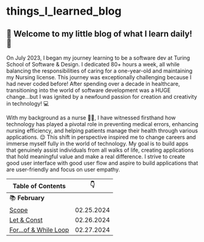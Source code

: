 # things_I_learned_blog

 ##   📑 Welcome to my little blog of what I learn daily! 📑 

On July 2023, I began my journey learning to be a software dev at Turing School of Software & Design. I dedicated 80+ hours a week, all while balancing the responsibilities of caring for a one-year-old and maintaining my Nursing license. This journey was exceptionally challenging because I had never coded before! After spending over a decade in healthcare, transitioning into the world of software development was a HUGE change...but I was ignited by a newfound passion for creation and creativity in technology! 💻

With my background as a nurse 💉💊, I have witnessed firsthand how technology has played a pivotal role in preventing medical errors, enhancing nursing efficiency, and helping patients manage their health through various applications. 😌 This shift in perspective inspired me to change careers and immerse myself fully in the world of technology. My goal is to build apps that genuinely assist individuals from all walks of life, creating applications that hold meaningful value and make a real difference. I strive to create good user interface with good user flow and aspire to build applications that are user-friendly and focus on user empathy. 

| Table of Contents | :point_down: |
| -------- | -------- |
| :books: **February** | |
| [Scope](JavaScriptConcepts/Scope.md) | 02.25.2024 |
| [Let & Const](JavaScriptConcepts/LetAndConst.md) | 02.26.2024 |
| [For...of & While Loop](JavaScriptConcepts/ForOf&WhileLoop.md) | 02.27.2024 |

